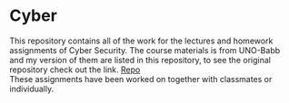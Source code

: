 # Cyber
This repository contains all of the work for the lectures and homework assignments of Cyber Security. The course materials is from UNO-Babb and my version of them are listed in this repository, to see the original repository check out the link. [Repo](https://github.com/UNO-Babb)
<br />These assignments have been worked on together with classmates or individually.

